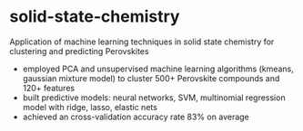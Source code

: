 # solid-state-chemistry

Application of machine learning techniques in solid state chemistry for clustering and predicting Perovskites

- employed PCA and unsupervised machine learning algorithms (kmeans, gaussian mixture model) to cluster 500+ Perovskite compounds and 120+ features
- built predictive models: neural networks, SVM, multinomial regression model with ridge, lasso, elastic nets 
- achieved an cross-validation accuracy rate 83% on average

